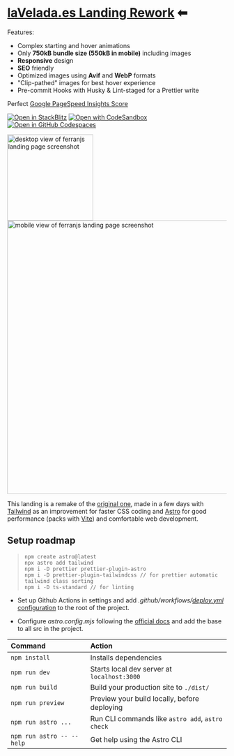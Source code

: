# [laVelada.es Landing Rework](https://ferranjs.github.io/lavelada-remake/) ⬅

Features:

- Complex starting and hover animations
- Only **750kB bundle size (550kB in mobile)** including images
- **Responsive** design
- **SEO** friendly
- Optimized images using **Avif** and **WebP** formats
- "Clip-pathed" images for best hover experience
- Pre-commit Hooks with Husky & Lint-staged for a Prettier write

Perfect [Google PageSpeed Insights Score](https://pagespeed.web.dev/analysis/https-ferranjs-github-io-lavelada-remake/2gsa2cexd2?form_factor=desktop)

[![Open in StackBlitz](https://developer.stackblitz.com/img/open_in_stackblitz.svg)](https://stackblitz.com/github/ferranJS/lavelada-remake)
[![Open with CodeSandbox](https://assets.codesandbox.io/github/button-edit-lime.svg)](https://codesandbox.io/p/sandbox/github/ferranJS/lavelada-remake)
[![Open in GitHub Codespaces](https://github.com/codespaces/badge.svg)](https://codespaces.new/ferranJS/lavelada-remake?devcontainer_path=.devcontainer/basics/devcontainer.json)

<p float="left">
  <a href="https://ferranjs.github.io/lavelada-remake">
    <img src="https://github.com/ferranJS/lavelada-remake/blob/main/public/landing-screenshot-2.gif" width="197px" alt="desktop view of ferranjs landing page screenshot">
  </a>
  <a href="https://ferranjs.github.io/lavelada-remake">
    <img src="https://github.com/ferranJS/lavelada-remake/blob/main/public/landing-screenshot.gif" width="627px" alt="mobile view of ferranjs landing page screenshot">
  </a>
</p>

This landing is a remake of the [original one](https://lavelada.es/), made in a few days with [Tailwind](https://tailwindcss.com/) as an improvement for faster CSS coding and [Astro](https://astro.build/) for good performance (packs with [Vite](https://vitejs.dev/)) and comfortable web development.

## Setup roadmap

>     npm create astro@latest
>     npx astro add tailwind
>     npm i -D prettier prettier-plugin-astro
>     npm i -D prettier-plugin-tailwindcss // for prettier automatic tailwind class sorting
>     npm i -D ts-standard // for linting

- Set up Github Actions in settings and add _.github/workflows/_[_deploy.yml_ configuration](https://github.com/ferranJS/lavelada-remake/blob/main/.github/workflows/deploy.yml) to the root of the project.

- Configure _astro.config.mjs_ following the [official docs](https://docs.astro.build/en/guides/deploy/github/) and add the base to all src in the project.

| Command                   | Action                                           |
| :------------------------ | :----------------------------------------------- |
| `npm install`             | Installs dependencies                            |
| `npm run dev`             | Starts local dev server at `localhost:3000`      |
| `npm run build`           | Build your production site to `./dist/`          |
| `npm run preview`         | Preview your build locally, before deploying     |
| `npm run astro ...`       | Run CLI commands like `astro add`, `astro check` |
| `npm run astro -- --help` | Get help using the Astro CLI                     |
